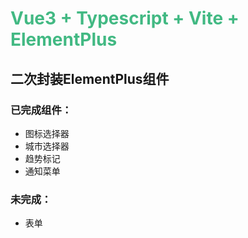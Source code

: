 # <font color="#42b983">Vue3 + Typescript + Vite + ElementPlus</font>

## 二次封装ElementPlus组件

### 已完成组件：
- 图标选择器
- 城市选择器
- 趋势标记
- 通知菜单

### 未完成：
- 表单
